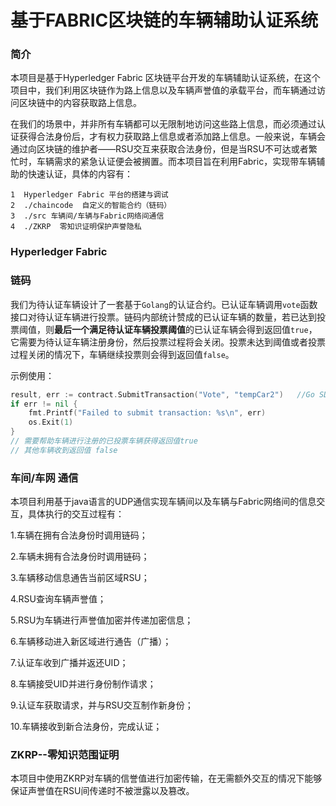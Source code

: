 # 基于FABRIC区块链的车辆辅助认证系统

### 简介

本项目是基于Hyperledger Fabric 区块链平台开发的车辆辅助认证系统，在这个项目中，我们利用区块链作为路上信息以及车辆声誉值的承载平台，而车辆通过访问区块链中的内容获取路上信息。

在我们的场景中，并非所有车辆都可以无限制地访问这些路上信息，而必须通过认证获得合法身份后，才有权力获取路上信息或者添加路上信息。一般来说，车辆会通过向区块链的维护者——RSU交互来获取合法身份，但是当RSU不可达或者繁忙时，车辆需求的紧急认证便会被搁置。而本项目旨在利用Fabric，实现带车辆辅助的快速认证，具体的内容有：

```
1  Hyperledger Fabric 平台的搭建与调试
2  ./chaincode  自定义的智能合约（链码）
3  ./src 车辆间/车辆与Fabric网络间通信
4  ./ZKRP  零知识证明保护声誉隐私
```

### Hyperledger Fabric



### 链码

我们为待认证车辆设计了一套基于`Golang`的认证合约。已认证车辆调用`vote`函数接口对待认证车辆进行投票。链码内部统计赞成的已认证车辆的数量，若已达到投票阈值，则**最后一个满足待认证车辆投票阈值**的已认证车辆会得到返回值`true`，它需要为待认证车辆注册身份，然后投票过程将会关闭。投票未达到阈值或者投票过程关闭的情况下，车辆继续投票则会得到返回值`false`。

示例使用：

```go
result, err := contract.SubmitTransaction("Vote", "tempCar2")	//Go SDK 通过投票函数进行投票
if err != nil {
	fmt.Printf("Failed to submit transaction: %s\n", err)
	os.Exit(1)
}
// 需要帮助车辆进行注册的已投票车辆获得返回值true
// 其他车辆收到返回值 false
```

### 车间/车网 通信

本项目利用基于java语言的UDP通信实现车辆间以及车辆与Fabric网络间的信息交互，具体执行的交互过程有：

1.车辆在拥有合法身份时调用链码；

2.车辆未拥有合法身份时调用链码；

3.车辆移动信息通告当前区域RSU；

4.RSU查询车辆声誉值；

5.RSU为车辆进行声誉值加密并传递加密信息；

6.车辆移动进入新区域进行通告（广播）；

7.认证车收到广播并返还UID；

8.车辆接受UID并进行身份制作请求；

9.认证车获取请求，并与RSU交互制作新身份；

10.车辆接收到新合法身份，完成认证；

### ZKRP--零知识范围证明

本项目中使用ZKRP对车辆的信誉值进行加密传输，在无需额外交互的情况下能够保证声誉值在RSU间传递时不被泄露以及篡改。
